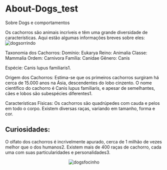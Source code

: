 # About-Dogs_test
Sobre Dogs e comportamentos

Os cachorros são animais incríveis e têm uma grande diversidade de características. Aqui estão algumas informações breves sobre eles:
![dogsorrindo](https://github.com/user-attachments/assets/f1244611-1d53-4beb-bed8-27536940e481)

Taxonomia dos Cachorros:
Domínio: Eukarya
Reino: Animalia
Classe: Mammalia
Ordem: Carnivora
Família: Canidae
Gênero: Canis

Espécie: Canis lupus familiaris1.

Origem dos Cachorros:
Estima-se que os primeiros cachorros surgiram há cerca de 15.000 anos na Ásia, descendentes do lobo cinzento.
O nome científico do cachorro é Canis lupus familiaris, e apesar de semelhantes, cães e lobos são subespécies diferentes1.

Características Físicas:
Os cachorros são quadrúpedes com cauda e pelos em todo o corpo.
Existem diversas raças, variando em tamanho, forma e cor.

## Curiosidades:
O olfato dos cachorros é incrivelmente apurado, cerca de 1 milhão de vezes melhor que o dos humanos2.
Existem mais de 400 raças de cachorro, cada uma com suas particularidades e personalidades3.

<p align="center">
  <img src="https://github.com/user-attachments/assets/62bfe684-83bd-4c23-aa00-f6dda048c6b2" alt="dogsfocinho">
</p>


